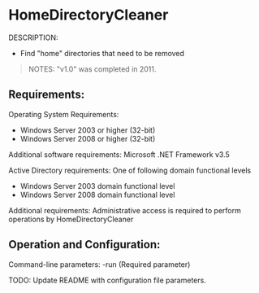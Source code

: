 
# HomeDirectoryCleaner

DESCRIPTION: 
- Find "home" directories that need to be removed

> NOTES: "v1.0" was completed in 2011. 

## Requirements:

Operating System Requirements:
- Windows Server 2003 or higher (32-bit)
- Windows Server 2008 or higher (32-bit)

Additional software requirements:
Microsoft .NET Framework v3.5

Active Directory requirements:
One of following domain functional levels
- Windows Server 2003 domain functional level
- Windows Server 2008 domain functional level

Additional requirements:
Administrative access is required to perform operations by HomeDirectoryCleaner


## Operation and Configuration:

Command-line parameters:
-run (Required parameter)

TODO: Update README with configuration file parameters.
